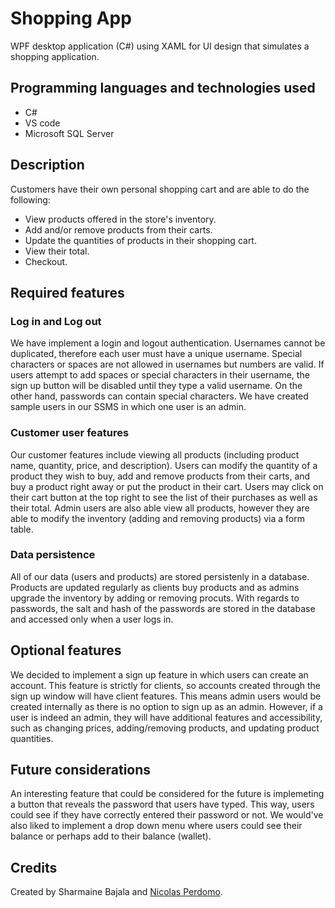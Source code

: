 # Shopping App
WPF desktop application (C#) using XAML for UI design that simulates a shopping application.

## Programming languages and technologies used
- C#
- VS code
- Microsoft SQL Server

## Description
Customers have their own personal shopping cart and are able to do the following: 
- View products offered in the store's inventory.
- Add and/or remove products from their carts.
- Update the quantities of products in their shopping cart.
- View their total.
- Checkout.

## Required features

### Log in and Log out 
We have implement a login and logout authentication. Usernames cannot be duplicated, therefore each user must have a unique username. Special characters or spaces are not allowed in usernames but numbers are valid. If users attempt to add spaces or special characters in their username, the sign up button will be disabled until they type a valid username. On the other hand, passwords can contain special characters. We have created sample users in our SSMS in which one user is an admin.

### Customer user features
Our customer features include viewing all products (including product name, quantity, price, and description). Users can modify the quantity of a product they wish to buy, add and remove products from their carts, and buy a product right away or put the product in their cart. Users may click on their cart button at the top right to see the list of their purchases as well as their total.
Admin users are also able view all products, however they are able to modify the inventory (adding and removing products) via a form table.

### Data persistence
All of our data (users and products) are stored persistenly in a database. Products are updated regularly as clients buy products and as admins upgrade the inventory by adding or removing procuts. With regards to passwords, the salt and hash of the passwords are stored in the database and accessed only when a user logs in.


## Optional features

We decided to implement a sign up feature in which users can create an account. This feature is strictly for clients, so accounts created through the sign up window will have client features. This means admin users would be created internally as there is no option to sign up as an admin. However, if a user is indeed an admin, they will have additional features and accessibility, such as changing prices, adding/removing products, and updating product quantities.


## Future considerations
An interesting feature that could be considered for the future is implemeting a button that reveals the password that users have typed. This way, users could see if they have correctly entered their password or not. We would've also liked to implement a drop down menu where users could see their balance or perhaps add to their balance (wallet).

## Credits
Created by Sharmaine Bajala and [Nicolas Perdomo](https://github.com/nicolasperdomol).
